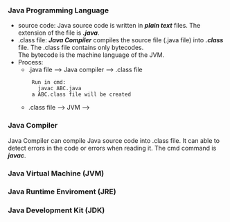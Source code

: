 ### Java Programming Language
- source code: Java source code is written in ***plain text*** files. The extension of the file is ***.java***.
- .class file: ***Java Compiler*** compiles the source file (.java file) into ***.class*** file. The .class file contains only bytecodes. <br> The bytecode is the machine language of the JVM.
- Process:
  - .java file --> Java compiler --> .class file
    ```
     Run in cmd:
       javac ABC.java
     a ABC.class file will be created
    ```
  - .class file --> JVM --> 

### Java Compiler
Java Compiler can compile Java source code into .class file. It can able to detect errors in the code or errors when reading it. The cmd command is ***javac***.

### Java Virtual Machine (JVM)


### Java Runtime Enviroment (JRE)

### Java Development Kit (JDK)
